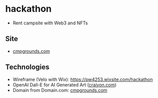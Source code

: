 # hackathon
- Rent campsite with Web3 and NFTs

## Site 
- [cmpgrounds.com](cmpgrounds.com)

## Technologies
- Wireframe (Velo with Wix): https://pw4253.wixsite.com/hackathon
- OpenAI Dall-E for AI Generated Art ([craiyon.com](craiyon.com)) 
- Domain from Domain.com: [cmpgrounds.com](cmpgrounds.com)


